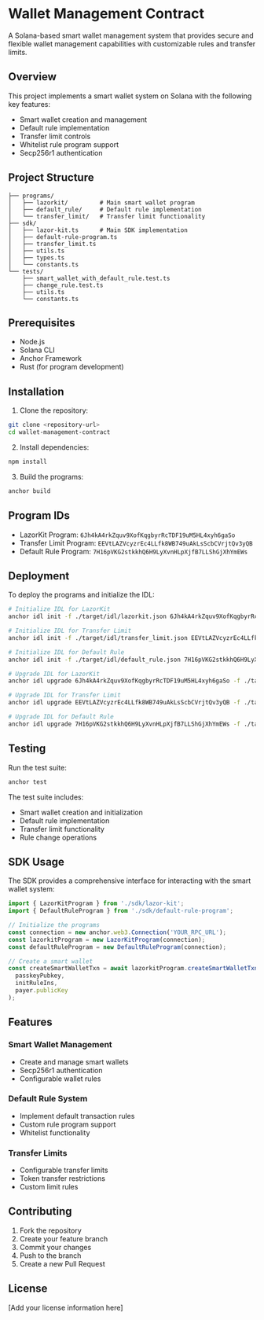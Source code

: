 # Wallet Management Contract

A Solana-based smart wallet management system that provides secure and flexible wallet management capabilities with customizable rules and transfer limits.

## Overview

This project implements a smart wallet system on Solana with the following key features:
- Smart wallet creation and management
- Default rule implementation
- Transfer limit controls
- Whitelist rule program support
- Secp256r1 authentication

## Project Structure

```
├── programs/
│   ├── lazorkit/         # Main smart wallet program
│   ├── default_rule/     # Default rule implementation
│   └── transfer_limit/   # Transfer limit functionality
├── sdk/
│   ├── lazor-kit.ts      # Main SDK implementation
│   ├── default-rule-program.ts
│   ├── transfer_limit.ts
│   ├── utils.ts
│   ├── types.ts
│   └── constants.ts
└── tests/
    ├── smart_wallet_with_default_rule.test.ts
    ├── change_rule.test.ts
    ├── utils.ts
    └── constants.ts
```

## Prerequisites

- Node.js
- Solana CLI
- Anchor Framework
- Rust (for program development)

## Installation

1. Clone the repository:
```bash
git clone <repository-url>
cd wallet-management-contract
```

2. Install dependencies:
```bash
npm install
```

3. Build the programs:
```bash
anchor build
```

## Program IDs

- LazorKit Program: `6Jh4kA4rkZquv9XofKqgbyrRcTDF19uM5HL4xyh6gaSo`
- Transfer Limit Program: `EEVtLAZVcyzrEc4LLfk8WB749uAkLsScbCVrjtQv3yQB`
- Default Rule Program: `7H16pVKG2stkkhQ6H9LyXvnHLpXjfB7LLShGjXhYmEWs`

## Deployment

To deploy the programs and initialize the IDL:

```bash
# Initialize IDL for LazorKit
anchor idl init -f ./target/idl/lazorkit.json 6Jh4kA4rkZquv9XofKqgbyrRcTDF19uM5HL4xyh6gaSo

# Initialize IDL for Transfer Limit
anchor idl init -f ./target/idl/transfer_limit.json EEVtLAZVcyzrEc4LLfk8WB749uAkLsScbCVrjtQv3yQB

# Initialize IDL for Default Rule
anchor idl init -f ./target/idl/default_rule.json 7H16pVKG2stkkhQ6H9LyXvnHLpXjfB7LLShGjXhYmEWs

# Upgrade IDL for LazorKit
anchor idl upgrade 6Jh4kA4rkZquv9XofKqgbyrRcTDF19uM5HL4xyh6gaSo -f ./target/idl/lazorkit.json

# Upgrade IDL for Transfer Limit
anchor idl upgrade EEVtLAZVcyzrEc4LLfk8WB749uAkLsScbCVrjtQv3yQB -f ./target/idl/transfer_limit.json

# Upgrade IDL for Default Rule
anchor idl upgrade 7H16pVKG2stkkhQ6H9LyXvnHLpXjfB7LLShGjXhYmEWs -f ./target/idl/default_rule.json
```

## Testing

Run the test suite:

```bash
anchor test
```

The test suite includes:
- Smart wallet creation and initialization
- Default rule implementation
- Transfer limit functionality
- Rule change operations

## SDK Usage

The SDK provides a comprehensive interface for interacting with the smart wallet system:

```typescript
import { LazorKitProgram } from './sdk/lazor-kit';
import { DefaultRuleProgram } from './sdk/default-rule-program';

// Initialize the programs
const connection = new anchor.web3.Connection('YOUR_RPC_URL');
const lazorkitProgram = new LazorKitProgram(connection);
const defaultRuleProgram = new DefaultRuleProgram(connection);

// Create a smart wallet
const createSmartWalletTxn = await lazorkitProgram.createSmartWalletTxn(
  passkeyPubkey,
  initRuleIns,
  payer.publicKey
);
```

## Features

### Smart Wallet Management
- Create and manage smart wallets
- Secp256r1 authentication
- Configurable wallet rules

### Default Rule System
- Implement default transaction rules
- Custom rule program support
- Whitelist functionality

### Transfer Limits
- Configurable transfer limits
- Token transfer restrictions
- Custom limit rules

## Contributing

1. Fork the repository
2. Create your feature branch
3. Commit your changes
4. Push to the branch
5. Create a new Pull Request

## License

[Add your license information here]
